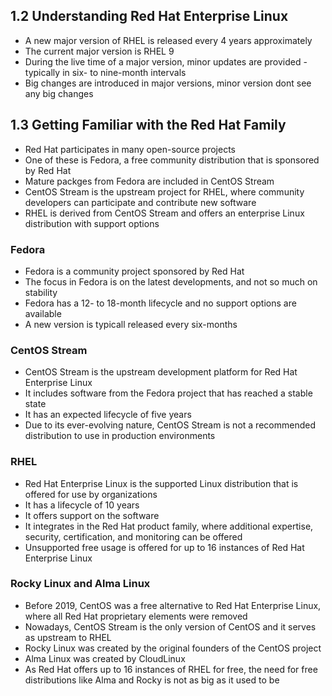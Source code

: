 
## 1.2 Understanding Red Hat Enterprise Linux

- A new major version of RHEL is released every 4 years approximately
- The current major version is RHEL 9
- During the live time of a major version, minor updates are provided - typically in six- to nine-month intervals
- Big changes are introduced in major versions, minor version dont see any big changes

## 1.3 Getting Familiar with the Red Hat Family

- Red Hat participates in many open-source projects
- One of these is Fedora, a free community distribution that is sponsored by Red Hat
- Mature packges from Fedora are included in CentOS Stream
- CentOS Stream is the upstream project for RHEL, where community developers can participate and contribute new software
- RHEL is derived from CentOS Stream and offers an enterprise Linux distribution with support options

### Fedora
- Fedora is a community project sponsored by Red Hat
- The focus in Fedora is on the latest developments, and not so much on stability
- Fedora has a 12- to 18-month lifecycle and no support options are available
- A new version is typicall released every six-months

### CentOS Stream
- CentOS Stream is the upstream development platform for Red Hat Enterprise Linux
- It includes software from the Fedora project that has reached a stable state
- It has an expected lifecycle of five years
- Due to its ever-evolving nature, CentOS Stream is not a recommended distribution to use in production environments

### RHEL
- Red Hat Enterprise Linux is the supported Linux distribution that is offered for use by organizations
- It has a lifecycle of 10 years
- It offers support on the software
- It integrates in the Red Hat product family, where additional expertise, security, certification, and monitoring can be offered
- Unsupported free usage is offered for up to 16 instances of Red Hat Enterprise Linux

### Rocky Linux and Alma Linux
- Before 2019, CentOS was a free alternative to Red Hat Enterprise Linux, where all Red Hat proprietary elements were removed
- Nowadays, CentOS Stream is the only version of CentOS and it serves as upstream to RHEL
- Rocky Linux was created by the original founders of the CentOS project
- Alma Linux was created by CloudLinux
- As Red Hat offers up to 16 instances of RHEL for free, the need for free distributions like Alma and Rocky is not as big as it used to be